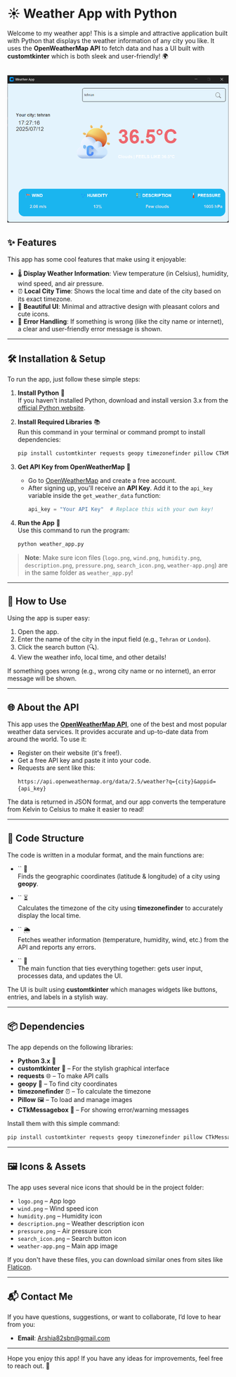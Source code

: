 # ☀️ Weather App with Python

Welcome to my weather app! This is a simple and attractive application built with Python that displays the weather information of any city you like. It uses the **OpenWeatherMap API** to fetch data and has a UI built with **customtkinter** which is both sleek and user-friendly! 🌍

##
![Weather App Screenshot](Screenshot.png)
##

## ✨ Features

This app has some cool features that make using it enjoyable:

- 🌡️ **Display Weather Information**: View temperature (in Celsius), humidity, wind speed, and air pressure.
- ⏰ **Local City Time**: Shows the local time and date of the city based on its exact timezone.
- 🎨 **Beautiful UI**: Minimal and attractive design with pleasant colors and cute icons.
- 🚨 **Error Handling**: If something is wrong (like the city name or internet), a clear and user-friendly error message is shown.

---

## 🛠️ Installation & Setup

To run the app, just follow these simple steps:

1. **Install Python** 🐍\
   If you haven't installed Python, download and install version 3.x from the [official Python website](https://www.python.org/downloads/).

2. **Install Required Libraries** 📚\
   Run this command in your terminal or command prompt to install dependencies:

   ```bash
   pip install customtkinter requests geopy timezonefinder pillow CTkMessagebox
   ```

3. **Get API Key from OpenWeatherMap** 🔑

   - Go to [OpenWeatherMap](https://openweathermap.org/) and create a free account.
   - After signing up, you'll receive an **API Key**. Add it to the `api_key` variable inside the `get_weather_data` function:
     ```python
     api_key = "Your API Key"  # Replace this with your own key!
     ```

4. **Run the App** 🚀\
   Use this command to run the program:

   ```bash
   python weather_app.py
   ```

> **Note**: Make sure icon files (`logo.png`, `wind.png`, `humidity.png`, `description.png`, `pressure.png`, `search_icon.png`, `weather-app.png`) are in the same folder as `weather_app.py`!

---

## 📖 How to Use

Using the app is super easy:

1. Open the app.
2. Enter the name of the city in the input field (e.g., `Tehran` or `London`).
3. Click the search button (🔍).
4. View the weather info, local time, and other details!

If something goes wrong (e.g., wrong city name or no internet), an error message will be shown.

---

## 🌐 About the API

This app uses the [**OpenWeatherMap API**](https://openweathermap.org/api), one of the best and most popular weather data services. It provides accurate and up-to-date data from around the world. To use it:

- Register on their website (it's free!).
- Get a free API key and paste it into your code.
- Requests are sent like this:
  ```
  https://api.openweathermap.org/data/2.5/weather?q={city}&appid={api_key}
  ```

The data is returned in JSON format, and our app converts the temperature from Kelvin to Celsius to make it easier to read!

---

## 🧰 Code Structure

The code is written in a modular format, and the main functions are:

- `` 📍\
  Finds the geographic coordinates (latitude & longitude) of a city using **geopy**.

- `` ⏳\
  Calculates the timezone of the city using **timezonefinder** to accurately display the local time.

- `` 🌦️\
  Fetches weather information (temperature, humidity, wind, etc.) from the API and reports any errors.

- `` 🚀\
  The main function that ties everything together: gets user input, processes data, and updates the UI.

The UI is built using **customtkinter** which manages widgets like buttons, entries, and labels in a stylish way.

---

## 📦 Dependencies

The app depends on the following libraries:

- **Python 3.x** 🐍
- **customtkinter** 🎨 – For the stylish graphical interface
- **requests** 🌐 – To make API calls
- **geopy** 📍 – To find city coordinates
- **timezonefinder** ⏰ – To calculate the timezone
- **Pillow** 🖼️ – To load and manage images
- **CTkMessagebox** 🚨 – For showing error/warning messages

Install them with this simple command:

```bash
pip install customtkinter requests geopy timezonefinder pillow CTkMessagebox
```

---

## 🖼️ Icons & Assets

The app uses several nice icons that should be in the project folder:

- `logo.png` – App logo
- `wind.png` – Wind speed icon
- `humidity.png` – Humidity icon
- `description.png` – Weather description icon
- `pressure.png` – Air pressure icon
- `search_icon.png` – Search button icon
- `weather-app.png` – Main app image

If you don't have these files, you can download similar ones from sites like [Flaticon](https://www.flaticon.com/).

---

## 📬 Contact Me

If you have questions, suggestions, or want to collaborate, I’d love to hear from you:

- **Email**: [Arshia82sbn@gmail.com](mailto\:Arshia82sbn@gmail.com)

---

Hope you enjoy this app! If you have any ideas for improvements, feel free to reach out. 🌟

